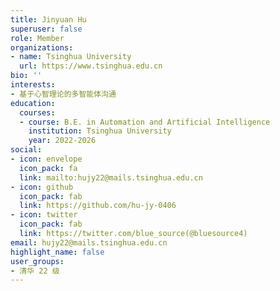 ```yaml
---
title: Jinyuan Hu
superuser: false
role: Member
organizations:
- name: Tsinghua University
  url: https://www.tsinghua.edu.cn
bio: ''
interests:
- 基于心智理论的多智能体沟通
education:
  courses:
  - course: B.E. in Automation and Artificial Intelligence
    institution: Tsinghua University
    year: 2022-2026
social:
- icon: envelope
  icon_pack: fa
  link: mailto:hujy22@mails.tsinghua.edu.cn
- icon: github
  icon_pack: fab
  link: https://github.com/hu-jy-0406
- icon: twitter
  icon_pack: fab
  link: https://twitter.com/blue_source(@bluesource4)
email: hujy22@mails.tsinghua.edu.cn
highlight_name: false
user_groups:
- 清华 22 级
---
```

